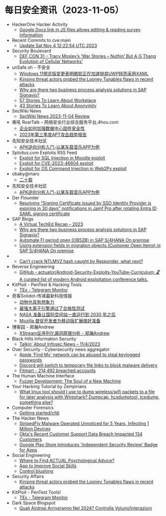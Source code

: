 # 每日安全资讯（2023-11-05）

- HackerOne Hacker Activity
  - [Google Docs link in JS files allows editing & reading survey information](https://hackerone.com/reports/2180521)
- Recent Commits to cve:main
  - [Update Sat Nov  4 12:22:54 UTC 2023](https://github.com/trickest/cve/commit/4f0bd7d0897af0ffc84327d58f5d0670139c69fb)
- Security Boulevard
  - [DEF CON 31 – Tracy Mosley’s  ‘War Stories – Nuthin’ But A G Thang Evolution of Cellular Networks’](https://securityboulevard.com/2023/11/def-con-31-tracy-mosleys-war-stories-nuthin-but-a-g-thang-evolution-of-cellular-networks/)
- unSafe.sh - 不安全
  - [Windows 11预览版变更表明微软正在加速抛弃UWP转而采用XAML](https://buaq.net/go-194560.html)
  - [Kinsing threat actors probed the Looney Tunables flaws in recent attacks](https://buaq.net/go-194548.html)
  - [Why are there two business process analysis solutions in SAP Signavio?](https://buaq.net/go-194547.html)
  - [57 Stories To Learn About Workplace](https://buaq.net/go-194552.html)
  - [43 Stories To Learn About Anonymity](https://buaq.net/go-194553.html)
- SecWiki News
  - [SecWiki News 2023-11-04 Review](http://www.sec-wiki.com/?2023-11-04)
- 嘶吼 RoarTalk – 网络安全行业综合服务平台,4hou.com
  - [企业如何加强数据中心固件安全性](https://www.4hou.com/posts/rqEL)
  - [2023年第三季度APT攻击趋势报告](https://www.4hou.com/posts/XX9m)
- 先知安全技术社区
  - [APK逆向分析入门-以某车载音乐APP为例](https://xz.aliyun.com/t/12972)
- Sploitus.com Exploits RSS Feed
  - [Exploit for SQL Injection in Moodle exploit](https://sploitus.com/exploit?id=7BCE5F8F-A16E-5285-AFE4-23E811E20B10&utm_source=rss&utm_medium=rss)
  - [Exploit for CVE-2023-46604 exploit](https://sploitus.com/exploit?id=32BABF3C-0537-598C-AE0C-8C92C9B30990&utm_source=rss&utm_medium=rss)
  - [Exploit for OS Command Injection in Web2Py exploit](https://sploitus.com/exploit?id=71EB250C-7A83-5D51-974A-725E1371D1F6&utm_source=rss&utm_medium=rss)
- obaby@mars
  - [二十载](https://h4ck.org.cn/2023/11/%e4%ba%8c%e5%8d%81%e8%bd%bd/)
- 先知安全技术社区
  - [APK逆向分析入门-以某车载音乐APP为例](https://xz.aliyun.com/t/12972)
- Der Flounder
  - [Resolving “Signing Certificate issued by SSO Identity Provider is expiring in 30 days” notifications in Jamf Pro after rotating Entra ID SAML signing certificate](https://derflounder.wordpress.com/2023/11/04/resolving-signing-certificate-issued-by-sso-identity-provider-is-expiring-in-30-days-notifications-in-jamf-pro-after-rotating-entra-id-saml-signing-certificate/)
- SAP Blogs
  - [A Virtual TechEd Recap – 2023](https://blogs.sap.com/2023/11/04/a-virtual-teched-recap-2023/)
  - [Why are there two business process analysis solutions in SAP Signavio?](https://blogs.sap.com/2023/11/04/why-are-there-two-business-process-analysis-solutions-in-sap-signavio/)
  - [Automate FI period open (OB52B) in SAP S/4HANA On premise](https://blogs.sap.com/2023/11/04/automate-fi-period-open-ob52b-in-sap-s-4hana-on-premise/)
  - [Using extension fields in migration objects (Customer Open Items) in SAP S/4HANA On premise](https://blogs.sap.com/2023/11/04/using-extension-fields-in-migration-objects-customer-open-items-in-sap-s-4hana-on-premise/)
- 
  - [Can’t crack NTLMV2 hash caught by Responder, what next?](https://cornerpirate.com/2023/11/04/cant-crack-ntlmv2-hash-caught-by-responder-what-next/)
- Reverse Engineering
  - [GitHub - actuator/Android-Security-Exploits-YouTube-Curriculum: 🔓A curated list of modern Android exploitation conference talks.](https://www.reddit.com/r/ReverseEngineering/comments/17npgdf/github/)
- KitPloit - PenTest & Hacking Tools
  - [TEx - Telegram Monitor](http://www.kitploit.com/2023/11/tex-telegram-monitor.html)
- 奇客Solidot–传递最新科技情报
  - [动物也具有想象力](https://www.solidot.org/story?sid=76532)
  - [最强大离子引擎通过了合格性测试](https://www.solidot.org/story?sid=76531)
  - [NASA 准备让国际空间站一直运行到 2030 年之后](https://www.solidot.org/story?sid=76530)
  - [Mozilla 督促开发者为移动版扩展做好准备](https://www.solidot.org/story?sid=76529)
- 博客园 - 郑瀚Andrew
  - [XStream反序列化漏洞原理分析 - 郑瀚Andrew](https://www.cnblogs.com/LittleHann/p/17807249.html)
- Black Hills Information Security
  - [Talkin’ About Infosec News – 11/4/2023](https://www.blackhillsinfosec.com/talkin-about-infosec-news-11-4-2023/)
- Over Security - Cybersecurity news aggregator
  - [Apple 'Find My' network can be abused to steal keylogged passwords](https://www.bleepingcomputer.com/news/apple/apple-find-my-network-can-be-abused-to-steal-keylogged-passwords/)
  - [Discord will switch to temporary file links to block malware delivery](https://www.bleepingcomputer.com/news/security/discord-will-switch-to-temporary-file-links-to-block-malware-delivery/)
  - [Fitmart - 214,492 breached accounts](https://haveibeenpwned.com/PwnedWebsites#Fitmart)
- The Human Machine Interface
  - [Fuzzer Development: The Soul of a New Machine](https://h0mbre.github.io/New_Fuzzer_Project/)
- Your Hacking Tutorial by Zempirians
  - [What linux tool should I use to dump wireless/wifi packets to a file for later analysis with Wireshark? Dumpcap, hcxdumptool, tcpdump, something else?](https://www.reddit.com/r/HowToHack/comments/17n94c6/what_linux_tool_should_i_use_to_dump_wirelesswifi/)
- Computer Forensics
  - [Getting started/cfdi](https://www.reddit.com/r/computerforensics/comments/17nd8r5/getting_startedcfdi/)
- The Hacker News
  - [StripedFly Malware Operated Unnoticed for 5 Years, Infecting 1 Million Devices](https://thehackernews.com/2023/11/stripedfly-malware-operated-unnoticed.html)
  - [Okta's Recent Customer Support Data Breach Impacted 134 Customers](https://thehackernews.com/2023/11/oktas-recent-customer-support-data.html)
  - [Google Play Store Introduces 'Independent Security Review' Badge for Apps](https://thehackernews.com/2023/11/google-play-store-introduces.html)
- Social Engineering
  - [Where to Find ACTUAL Psychological Advice?](https://www.reddit.com/r/SocialEngineering/comments/17nt0y8/where_to_find_actual_psychological_advice/)
  - [App to Improve Social Skills](https://www.reddit.com/r/SocialEngineering/comments/17nrfyh/app_to_improve_social_skills/)
  - [Control blushing](https://www.reddit.com/r/SocialEngineering/comments/17nirgr/control_blushing/)
- Security Affairs
  - [Kinsing threat actors probed the Looney Tunables flaws in recent attacks](https://securityaffairs.com/153610/hacking/kinsing-hackers-probe-looney-tunables.html)
- KitPloit - PenTest Tools!
  - [TEx - Telegram Monitor](http://www.kitploit.com/2023/11/tex-telegram-monitor.html)
- Dark Space Blogspot
  - [Quali Airdrop Arriveranno Nel 2024? Controlla Volumi/Interazioni](http://darkwhite666.blogspot.com/2023/11/quali-airdrop-arriveranno-nel-2024.html)
